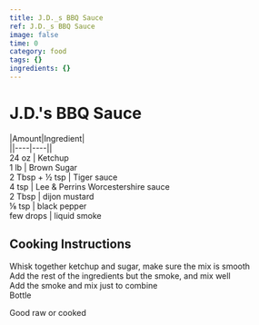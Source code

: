 ```yaml
---
title: J.D._s BBQ Sauce
ref: J.D._s BBQ Sauce
image: false
time: 0
category: food
tags: {}
ingredients: {}
---
```

# J.D.'s BBQ Sauce  
  
|Amount|Ingredient|  
||----|----||  
24 oz | Ketchup  
1 lb | Brown Sugar  
2 Tbsp + ½ tsp | Tiger sauce  
4 tsp | Lee & Perrins Worcestershire sauce  
2 Tbsp | dijon mustard  
⅛ tsp | black pepper  
few drops | liquid smoke  
  
## Cooking Instructions  
Whisk together ketchup and sugar, make sure the mix is smooth  
Add the rest of the ingredients but the smoke, and mix well  
Add the smoke and mix just to combine  
Bottle  
  
Good raw or cooked  
  
  
  